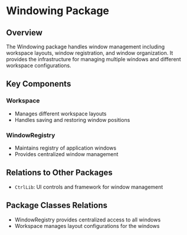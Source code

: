 # Windowing Package

## Overview
The Windowing package handles window management including workspace layouts, window registration, and window organization. It provides the infrastructure for managing multiple windows and different workspace configurations.

## Key Components

### Workspace
- Manages different workspace layouts
- Handles saving and restoring window positions

### WindowRegistry
- Maintains registry of application windows
- Provides centralized window management

## Relations to Other Packages
- `CtrlLib`: UI controls and framework for window management

## Package Classes Relations
- WindowRegistry provides centralized access to all windows
- Workspace manages layout configurations for the windows